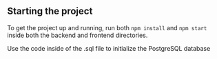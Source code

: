 ## Starting the project
To get the project up and running, run both `npm install` and `npm start` inside both the backend and frontend directories.

Use the code inside of the .sql file to initialize the PostgreSQL database
